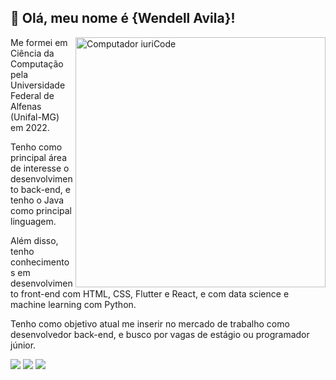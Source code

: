 ## 💜 Olá, meu nome é <strong>{Wendell Avila}!</strong>

<img src="https://raw.githubusercontent.com/MicaelliMedeiros/micaellimedeiros/master/image/computer-illustration.png" min-width="400px" max-width="400px" width="400px" align="right" alt="Computador iuriCode">

<p align="left"> 
  Me formei em Ciência da Computação pela Universidade Federal de Alfenas (Unifal-MG) em 2022.
</p>

<p align="left"> 
  Tenho como principal área de interesse o desenvolvimento back-end, e tenho o Java como principal linguagem.
</p>

<p align="left"> 
  Além disso, tenho conhecimentos em desenvolvimento front-end com HTML, CSS, Flutter e React, e com data science e machine learning com Python.
</p>

<p align="left">
  Tenho como objetivo atual me inserir no mercado de trabalho como desenvolvedor back-end, e busco por vagas de estágio ou programador júnior.
</p>

<p align="left">
  <a href="#" alt="Gmail">
  <img src="https://img.shields.io/badge/-Gmail-FF0000?style=flat-square&labelColor=FF0000&logo=gmail&logoColor=white&url=mailto:wendelljcavila@gmail.com" /></a>

  <a href="#" alt="Linkedin">
  <img src="https://img.shields.io/badge/-Linkedin-0e76a8?style=flat-square&logo=Linkedin&logoColor=white&url=https://linkedin.com/in/wendellavila" /></a>

  <a href="#" alt="WhatsApp">
  <img src="https://img.shields.io/badge/-WhatsApp-25d366?style=flat-square&labelColor=25d366&logo=whatsapp&logoColor=white&url=https://wa.me/5535988747228"/></a>
</p>  
